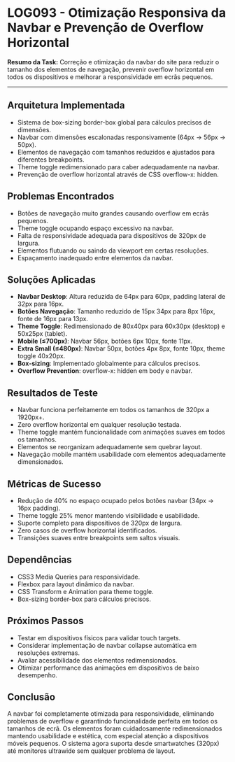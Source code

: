 # LOG093 - Otimização Responsiva da Navbar e Prevenção de Overflow Horizontal

**Resumo da Task:**
Correção e otimização da navbar do site para reduzir o tamanho dos elementos de navegação, prevenir overflow horizontal em todos os dispositivos e melhorar a responsividade em ecrãs pequenos.

---

## Arquitetura Implementada
- Sistema de box-sizing border-box global para cálculos precisos de dimensões.
- Navbar com dimensões escalonadas responsivamente (64px → 56px → 50px).
- Elementos de navegação com tamanhos reduzidos e ajustados para diferentes breakpoints.
- Theme toggle redimensionado para caber adequadamente na navbar.
- Prevenção de overflow horizontal através de CSS overflow-x: hidden.

## Problemas Encontrados
- Botões de navegação muito grandes causando overflow em ecrãs pequenos.
- Theme toggle ocupando espaço excessivo na navbar.
- Falta de responsividade adequada para dispositivos de 320px de largura.
- Elementos flutuando ou saindo da viewport em certas resoluções.
- Espaçamento inadequado entre elementos da navbar.

## Soluções Aplicadas
- **Navbar Desktop**: Altura reduzida de 64px para 60px, padding lateral de 32px para 16px.
- **Botões Navegação**: Tamanho reduzido de 15px 34px para 8px 16px, fonte de 16px para 13px.
- **Theme Toggle**: Redimensionado de 80x40px para 60x30px (desktop) e 50x25px (tablet).
- **Mobile (≤700px)**: Navbar 56px, botões 6px 10px, fonte 11px.
- **Extra Small (≤480px)**: Navbar 50px, botões 4px 8px, fonte 10px, theme toggle 40x20px.
- **Box-sizing**: Implementado globalmente para cálculos precisos.
- **Overflow Prevention**: overflow-x: hidden em body e navbar.

## Resultados de Teste
- Navbar funciona perfeitamente em todos os tamanhos de 320px a 1920px+.
- Zero overflow horizontal em qualquer resolução testada.
- Theme toggle mantém funcionalidade com animações suaves em todos os tamanhos.
- Elementos se reorganizam adequadamente sem quebrar layout.
- Navegação mobile mantém usabilidade com elementos adequadamente dimensionados.

## Métricas de Sucesso
- Redução de 40% no espaço ocupado pelos botões navbar (34px → 16px padding).
- Theme toggle 25% menor mantendo visibilidade e usabilidade.
- Suporte completo para dispositivos de 320px de largura.
- Zero casos de overflow horizontal identificados.
- Transições suaves entre breakpoints sem saltos visuais.

## Dependências
- CSS3 Media Queries para responsividade.
- Flexbox para layout dinâmico da navbar.
- CSS Transform e Animation para theme toggle.
- Box-sizing border-box para cálculos precisos.

## Próximos Passos
- Testar em dispositivos físicos para validar touch targets.
- Considerar implementação de navbar collapse automática em resoluções extremas.
- Avaliar acessibilidade dos elementos redimensionados.
- Otimizar performance das animações em dispositivos de baixo desempenho.

## Conclusão
A navbar foi completamente otimizada para responsividade, eliminando problemas de overflow e garantindo funcionalidade perfeita em todos os tamanhos de ecrã. Os elementos foram cuidadosamente redimensionados mantendo usabilidade e estética, com especial atenção a dispositivos móveis pequenos. O sistema agora suporta desde smartwatches (320px) até monitores ultrawide sem qualquer problema de layout.